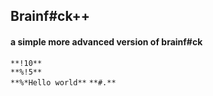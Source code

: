 ## **Brainf#ck++**

#### **a simple more advanced version of brainf#ck**

`**!10**`  
`**%!5**`  
`**%*Hello world**`
`**#.**`
